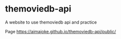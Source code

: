 # themoviedb-api
A website to use themoviedb api and practice

Page
https://aimajoke.github.io/themoviedb-api/public/
